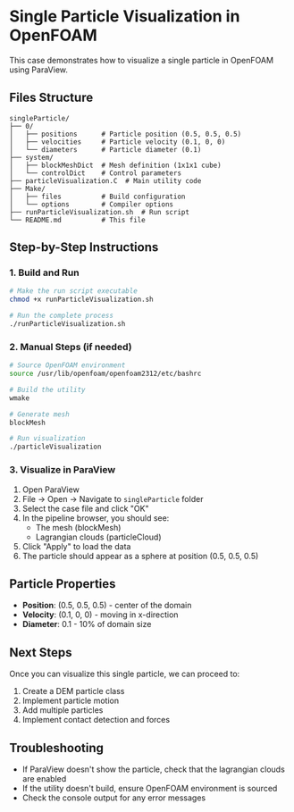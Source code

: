 # Single Particle Visualization in OpenFOAM

This case demonstrates how to visualize a single particle in OpenFOAM using ParaView.

## Files Structure
```
singleParticle/
├── 0/
│   ├── positions      # Particle position (0.5, 0.5, 0.5)
│   ├── velocities     # Particle velocity (0.1, 0, 0)
│   └── diameters      # Particle diameter (0.1)
├── system/
│   ├── blockMeshDict  # Mesh definition (1x1x1 cube)
│   └── controlDict    # Control parameters
├── particleVisualization.C  # Main utility code
├── Make/
│   ├── files          # Build configuration
│   └── options        # Compiler options
├── runParticleVisualization.sh  # Run script
└── README.md          # This file
```

## Step-by-Step Instructions

### 1. Build and Run
```bash
# Make the run script executable
chmod +x runParticleVisualization.sh

# Run the complete process
./runParticleVisualization.sh
```

### 2. Manual Steps (if needed)
```bash
# Source OpenFOAM environment
source /usr/lib/openfoam/openfoam2312/etc/bashrc

# Build the utility
wmake

# Generate mesh
blockMesh

# Run visualization
./particleVisualization
```

### 3. Visualize in ParaView
1. Open ParaView
2. File → Open → Navigate to `singleParticle` folder
3. Select the case file and click "OK"
4. In the pipeline browser, you should see:
   - The mesh (blockMesh)
   - Lagrangian clouds (particleCloud)
5. Click "Apply" to load the data
6. The particle should appear as a sphere at position (0.5, 0.5, 0.5)

## Particle Properties
- **Position**: (0.5, 0.5, 0.5) - center of the domain
- **Velocity**: (0.1, 0, 0) - moving in x-direction
- **Diameter**: 0.1 - 10% of domain size

## Next Steps
Once you can visualize this single particle, we can proceed to:
1. Create a DEM particle class
2. Implement particle motion
3. Add multiple particles
4. Implement contact detection and forces

## Troubleshooting
- If ParaView doesn't show the particle, check that the lagrangian clouds are enabled
- If the utility doesn't build, ensure OpenFOAM environment is sourced
- Check the console output for any error messages 